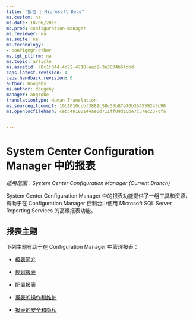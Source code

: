 ```yaml
---
title: "报告 | Microsoft Docs"
ms.custom: na
ms.date: 10/06/2016
ms.prod: configuration-manager
ms.reviewer: na
ms.suite: na
ms.technology:
- configmgr-other
ms.tgt_pltfrm: na
ms.topic: article
ms.assetid: 78c1f344-4d72-4718-aad9-3a3834b64dbd
caps.latest.revision: 4
caps.handback.revision: 0
author: Dougeby
ms.author: dougeby
manager: angrobe
translationtype: Human Translation
ms.sourcegitcommit: 10b1010ccbf3889c58c55b87e70b354559243c90
ms.openlocfilehash: cebc48180144ae0d711ff09d16be7c37ec237cfa


---
```

# <a name="reporting-in-system-center-configuration-manager"></a>System Center Configuration Manager 中的报表

*适用范围：System Center Configuration Manager (Current Branch)*

System Center Configuration Manager 中的报表功能提供了一组工具和资源，有助于在 Configuration Manager 控制台中使用 Microsoft SQL Server Reporting Services 的高级报表功能。  

## <a name="reporting-topics"></a>报表主题  
 下列主题有助于在 Configuration Manager 中管理报表：  

-   [报表简介](introduction-to-reporting.md)  

-   [规划报表](planning-for-reporting.md)  

-   [配置报表](configuring-reporting.md)  

-   [报表的操作和维护](operations-and-maintenance-for-reporting.md)  

-   [报表的安全和隐私](security-and-privacy-for-reporting.md)  



<!--HONumber=Dec16_HO3-->


